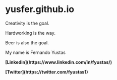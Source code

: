 # yusfer.github.io

Creativity is the goal.

Hardworking is the way.

Beer is also the goal.


My name is Fernando Yustas 

<p><span style=" font-weight: bold">[Linkedin](https://www.linkedin.com/in/fyustas/)</span></p>
<p><span style=" font-weight: bold">[Twitter](https://twitter.com/fyustas1)</span></p>
